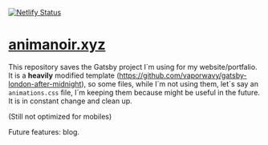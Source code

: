 [![Netlify Status](https://api.netlify.com/api/v1/badges/c3b097ea-4026-418f-a897-c1cac97c7dca/deploy-status)](https://app.netlify.com/sites/animanoir/deploys)

# [animanoir.xyz](https://www.animanoir.xyz)

This repository saves the Gatsby project I´m using for my website/portfalio. It is a **heavily** modified template (https://github.com/vaporwavy/gatsby-london-after-midnight), so some files, while I´m not using them, let´s say an `animations.css` file, I´m keeping them because might be useful in the future. It is in constant change and clean up.

(Still not optimized for mobiles)

Future features: blog.
